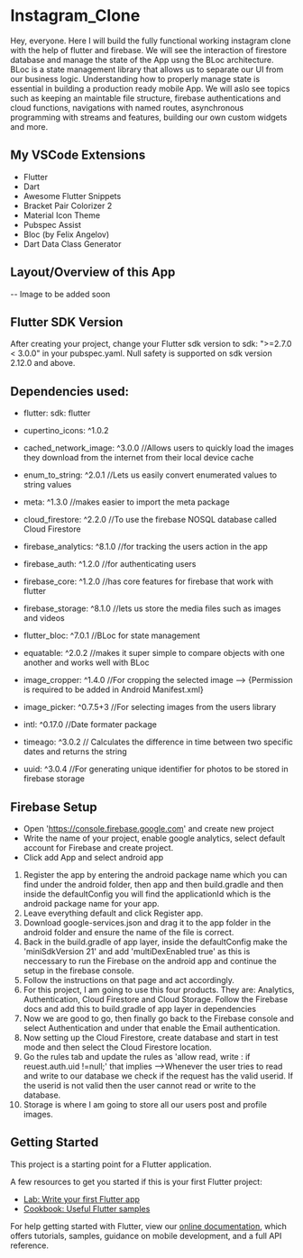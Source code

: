 # Instagram_Clone

Hey, everyone. Here I will build the fully functional working instagram clone with the help of flutter and firebase. We will see the interaction of firestore database and manage the state of the App usng the BLoc architecture. BLoc is a state management library that allows us to separate our UI from our business logic. Understanding how to properly manage state is essential in building a production ready mobile App. We will aslo see topics such as keeping an maintable file structure, firebase authentications and cloud functions, navigations with named routes, asynchronous programming with streams and features, building our own custom widgets and more.

## My VSCode Extensions
 - Flutter
 - Dart
 - Awesome Flutter Snippets
 - Bracket Pair Colorizer 2
 - Material Icon Theme
 - Pubspec Assist
 - Bloc (by Felix Angelov)
 - Dart Data Class Generator

## Layout/Overview of this App
 -- Image to be added soon

## Flutter SDK Version
  After creating your project, change your Flutter sdk version to sdk: ">=2.7.0 < 3.0.0"  in your pubspec.yaml. Null safety is supported on sdk version 2.12.0 and above.

## Dependencies used:
 - flutter:
    sdk: flutter
 - cupertino_icons: ^1.0.2
 - cached_network_image: ^3.0.0  //Allows users to quickly load the images they download from the internet from their local device cache

 - enum_to_string: ^2.0.1 //Lets us easily convert enumerated values to string values
 - meta: ^1.3.0 //makes easier to import the meta package

 - cloud_firestore: ^2.2.0 //To use the firebase NOSQL database called Cloud Firestore
 - firebase_analytics: ^8.1.0 //for tracking the users action in the app
 - firebase_auth: ^1.2.0 //for authenticating users
 - firebase_core: ^1.2.0 //has core features for firebase that work with flutter
 - firebase_storage: ^8.1.0 //lets us store the media files such as images and videos
  
 - flutter_bloc: ^7.0.1 //BLoc for state management
 - equatable: ^2.0.2 //makes it super simple to compare objects with one another and works well with BLoc

 - image_cropper: ^1.4.0  //For cropping the selected image --> {Permission is required to be added in Android Manifest.xml}
 - image_picker: ^0.7.5+3 //For selecting images from the users library
  
 - intl: ^0.17.0 //Date formater package
 - timeago: ^3.0.2 // Calculates the difference in time between two specific dates and returns the string
 - uuid: ^3.0.4 //For generating unique identifier for photos to be stored in firebase storage

 ## Firebase Setup
 - Open 'https://console.firebase.google.com' and create new project
 - Write the name of your project, enable google analytics, select default account for Firebase and create project.
 - Click add App and select android app
  1. Register the app by entering the android package name which you can find under the android folder, then app and then build.gradle and then inside the defaultConfig you will find the applicationId which is the android package name for your app.
  2. Leave everything default and click Register app.
  3. Download google-services.json and drag it to the app folder in the android folder and ensure the name of the file is correct.
  4. Back in the build.gradle of app layer, inside the defaultConfig make the 'miniSdkVersion 21' and add 'multiDexEnabled true' as this is neccessary to run the Firebase on the android app and continue the setup in the firebase console.
  5. Follow the instructions on that page and act accordingly.
  6. For this project, I am going to use this four products. They are: Analytics, Authentication, Cloud Firestore and Cloud Storage. Follow the Firebase docs and add this to build.gradle of app layer in dependencies
  7. Now we are good to go, then finally go back to the Firebase console and select Authentication and under that enable the Email authentication.
  8. Now setting up the Cloud Firestore, create database and start in test mode and then select the Cloud Firestore location.
  9. Go the rules tab and update the rules as 'allow read, write : if reuest.auth.uid !=null;' that implies -->Whenever the user tries to read and write to our database we check if the request has the valid userid. If the userid is not valid then the user cannot read or write to the database.  
  10. Storage is where I am going to store all our users post and profile images.
  ## Getting Started

This project is a starting point for a Flutter application.

A few resources to get you started if this is your first Flutter project:

- [Lab: Write your first Flutter app](https://flutter.dev/docs/get-started/codelab)
- [Cookbook: Useful Flutter samples](https://flutter.dev/docs/cookbook)

For help getting started with Flutter, view our
[online documentation](https://flutter.dev/docs), which offers tutorials,
samples, guidance on mobile development, and a full API reference.
